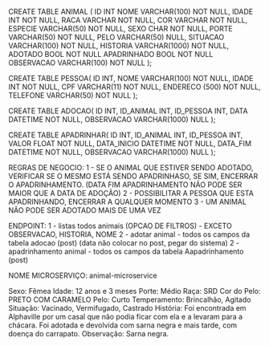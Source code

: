 CREATE TABLE ANIMAL (
	ID INT
	NOME VARCHAR(100) NOT NULL,
	IDADE INT  NOT NULL,
	RACA VARCHAR  NOT NULL,
	COR VARCHAR NOT NULL,
	ESPECIE VARCHAR(50) NOT NULL,
	SEXO CHAR NOT NULL,
	PORTE VARCHAR(50) NOT NULL,
	PELO VARCHAR(50) NULL,
	SITUACAO VARCHAR(100) NOT NULL,
	HISTORIA VARCHAR(1000) NOT NULL,
	ADOTADO BOOL NOT NULL
	APADRINHADO BOOL NOT NULL
	OBSERVACAO VARCHAR(100) NOT NULL
);

CREATE TABLE PESSOA(
	ID INT,
	NOME VARCHAR(100) NOT NULL,
	IDADE INT  NOT NULL,
	CPF VARCHAR(11) NOT NULL,
	ENDERECO (500) NOT NULL,
	TELEFONE VARCHAR(50) NOT NULL
);

CREATE TABLE ADOCAO(
	ID INT,
	ID_ANIMAL INT,
	ID_PESSOA INT,
	DATA DATETIME NOT NULL,
	OBSERVACAO VARCHAR(1000) NULL
);
 
CREATE TABLE APADRINHAR(
	ID INT,
	ID_ANIMAL INT,
	ID_PESSOA INT,
	VALOR FLOAT NOT NULL,
	DATA_INICIO DATETIME NOT NULL,
	DATA_FIM DATETIME NOT NULL,
	OBSERVACAO VARCHAR(1000) NULL
);


REGRAS DE NEGOCIO:
	1 - SE O ANIMAL QUE ESTIVER SENDO ADOTADO, VERIFICAR SE O MESMO ESTÁ SENDO APADRINHASO, SE SIM, ENCERRAR O APADRINHAMENTO. (DATA FIM APADRINHAMENTO NÃO PODE SER MAIOR QUE A DATA DE ADOÇÃO)
	2 - POSSIBILITAR A PESSOA QUE ESTA APADRINHANDO, ENCERRAR A QUALQUER MOMENTO
	3 - UM ANIMAL NÃO PODE SER ADOTADO MAIS DE UMA VEZ
	

ENDPOINT:
	1 - listas todos animais (OPCAO DE FILTROS) - EXCETO OBSERVACAO, HISTORIA, NOME
	2 - adotar animal - todos os campos da tabela adocao (post) (data não colocar no post, pegar do sistema)
	2 - apadrinhamento animal - todos os campos da tabela Aapadrinhamento (post)
	
	
NOME MICROSERVIÇO:
	animal-microservice
	
Sexo:	Fêmea
Idade:	12 anos e 3 meses
Porte:	Médio
Raça:	SRD
Cor do Pelo:	PRETO COM CARAMELO
Pelo:	Curto
Temperamento:	Brincalhão, Agitado
Situação:	Vacinado, Vermifugado, Castrado
História:	Foi encontrada em Alphaville por um casal que não podia ficar com ela e a levaram para a chácara. Foi adotada e devolvida com sarna negra e mais tarde, com doença do carrapato.
Observação:	Sarna negra.
